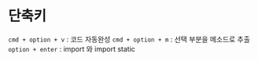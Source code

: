 # 단축키
`cmd + option + v` : 코드 자동완성
`cmd + option + m` : 선택 부분을 메소드로 추출
`option + enter` : import 와 import static